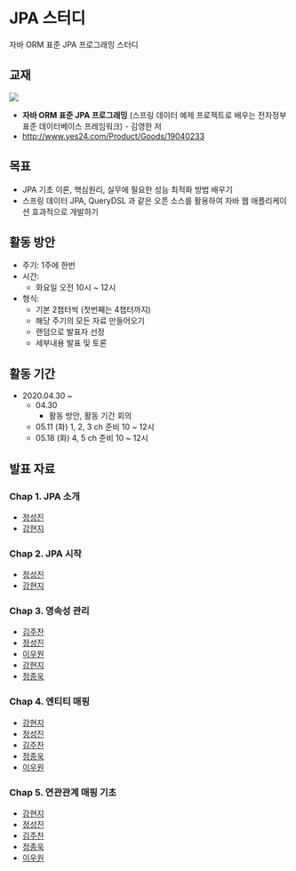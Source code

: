# JPA 스터디
자바 ORM 표준 JPA 프로그래밍 스터디

## 교재
![](http://image.yes24.com/goods/19040233/300x0)

- **자바 ORM 표준 JPA 프로그래밍** (스프링 데이터 예제 프로젝트로 배우는 전자정부 표준 데이터베이스 프레임워크) - 김영한 저
- http://www.yes24.com/Product/Goods/19040233

## 목표
- JPA 기초 이론, 핵심원리, 실무에 필요한 성능 최적화 방법 배우기
- 스프링 데이터 JPA, QueryDSL 과 같은 오픈 소스를 활용하여 자바 웹 애플리케이션 효과적으로 개발하기

## 활동 방안
- 주기: 1주에 한번
- 시간: 
  - 화요일 오전 10시 ~ 12시
- 형식: 
  - 기본 2챕터씩 (첫번째는 4챕터까지) 
  - 해당 주기의 모든 자료 만들어오기
  - 랜덤으로 발표자 선정
  - 세부내용 발표 및 토론

## 활동 기간
- 2020.04.30 ~
  - 04.30
    - 활동 방안, 활동 기간 회의
  - 05.11 (화) 1, 2, 3 ch 준비 10 ~ 12시
  - 05.18 (화) 4, 5 ch 준비 10 ~ 12시

## 발표 자료
### Chap 1. JPA 소개
- [정성진](https://docs.google.com/presentation/d/10y2VMZ62AG3MN-RdushdVLh8Sy502R5lyQMXSCfyOmI/edit?usp=sharing)
- [강현지](https://devwari.tistory.com/9?category=985460)

### Chap 2. JPA 시작
- [정성진](https://docs.google.com/presentation/d/1mr29Pl_tuJaXYdJ91nO3CPvC3En_YdPjNh0lmxvFj-Y/edit?usp=sharing)
- [강현지](https://devwari.tistory.com/10?category=985460)

### Chap 3. 영속성 관리
- [김주찬](http://blue564.cafe24.com/?p=373)
- [정성진](https://docs.google.com/presentation/d/1EuZCCxnpYuwyxh_WD4x4l9Pc_McBBiwzfME26sRj_6U/edit?usp=sharing)
- [이우원](https://www.notion.so/3-e77319a0a86e475d8263e19a825c65cc)
- [강현지](https://devwari.tistory.com/)
- [정종욱](https://www.notion.so/jong9/1-JPA-1-3-7d22fe087ac44701803b1d0bd17ba530)

### Chap 4. 엔티티 매핑
- [강현지](https://devwari.tistory.com/12?category=985460)
- [정성진](https://docs.google.com/presentation/d/1tE8iy1uFOI2kdplIh8FWuOZUAQsKt7DMvhkG_nfqxqw/edit?usp=sharing)
- [김주찬](http://blue564.cafe24.com/?p=389)
- [정종욱](https://www.notion.so/jong9/2-JPA-4-518ef18b8c19492eaaf2265fd468da35)
- [이우원](https://www.notion.so/4-8d0f8a9c99224fc486fa4cee5fa752be)

### Chap 5. 연관관계 매핑 기초
- [강현지](https://devwari.tistory.com/13?category=985460)
- [정성진](https://docs.google.com/presentation/d/1JrOP221E4mQ-PxEF11Is0IiH-dbJXd87hF2kjaddmT4/edit?usp=sharing)
- [김주찬](http://blue564.cafe24.com/?p=395)
- [정종욱](https://www.notion.so/jong9/2-JPA-5-c67c22dbf23349d1a2ac63ea7fb78361)
- [이우원](https://www.notion.so/5-201f81b4b64143b3bd92f693de190526)
